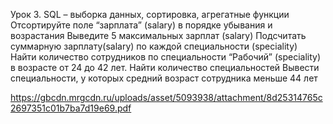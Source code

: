 Урок 3. SQL – выборка данных, сортировка, агрегатные функции
Отсортируйте поле “зарплата” (salary) в порядке убывания и возрастания
Выведите 5 максимальных зарплат (salary)
Подсчитать суммарную зарплату(salary) по каждой специальности (speciality)
Найти количество сотрудников по специальности “Рабочий” (speciality) в возрасте от 24 до 42 лет.
Найти количество специальностей
Вывести специальности, у которых средний возраст сотрудника меньше 44 лет

https://gbcdn.mrgcdn.ru/uploads/asset/5093938/attachment/8d25314765c2697351c01b7ba7d19e69.pdf
